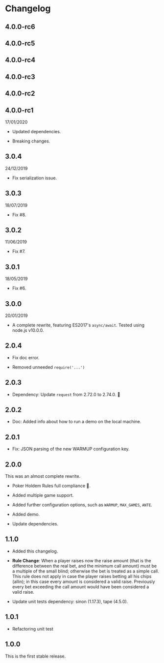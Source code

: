 # Changelog

## 4.0.0-rc6
## 4.0.0-rc5
## 4.0.0-rc4
## 4.0.0-rc3
## 4.0.0-rc2
## 4.0.0-rc1

17/01/2020

* Updated dependencies.

* Breaking changes.

## 3.0.4

24/12/2019

* Fix serialization issue.

## 3.0.3

18/07/2019

* Fix #8.

## 3.0.2

11/06/2019

* Fix #7.

## 3.0.1

18/05/2019

* Fix #6.
  
## 3.0.0

20/01/2019

* A complete rewrite, featuring ES2017's `async/await`.
  Tested using node.js v10.0.0.

## 2.0.4

* Fix doc error.

* Removed unneeded `require('...')`

## 2.0.3

* Dependency: Update `request` from 2.72.0 to 2.74.0. :rocket:

## 2.0.2

* Doc: Added info about how to run a demo on the local machine.

## 2.0.1

* Fix: JSON parsing of the new WARMUP configuration key.

## 2.0.0

This was an almost complete rewrite.

* Poker Holdem Rules full compliance :tada:.

* Added multiple game support.

* Added further configuration options, such as `WARMUP`, `MAX_GAMES`, `ANTE`.

* Added demo.

* Update dependencies.

## 1.1.0

* Added this changelog.

* **Rule Change**:
When a player raises now the raise amount (that is the difference between the real bet, and the minimum call amount) must be a multiple of the small blind; otherwise the bet is treated as a simple call. This rule does not apply in case the player raises betting all his chips (allin); in this case every amount is considered a valid raise.
Previously every bet exceeding the call amount would have been considered a valid raise.

* Update unit tests dependency: sinon (1.17.3), tape (4.5.0).

## 1.0.1

* Refactoring unit test

## 1.0.0

This is the first stable release.
